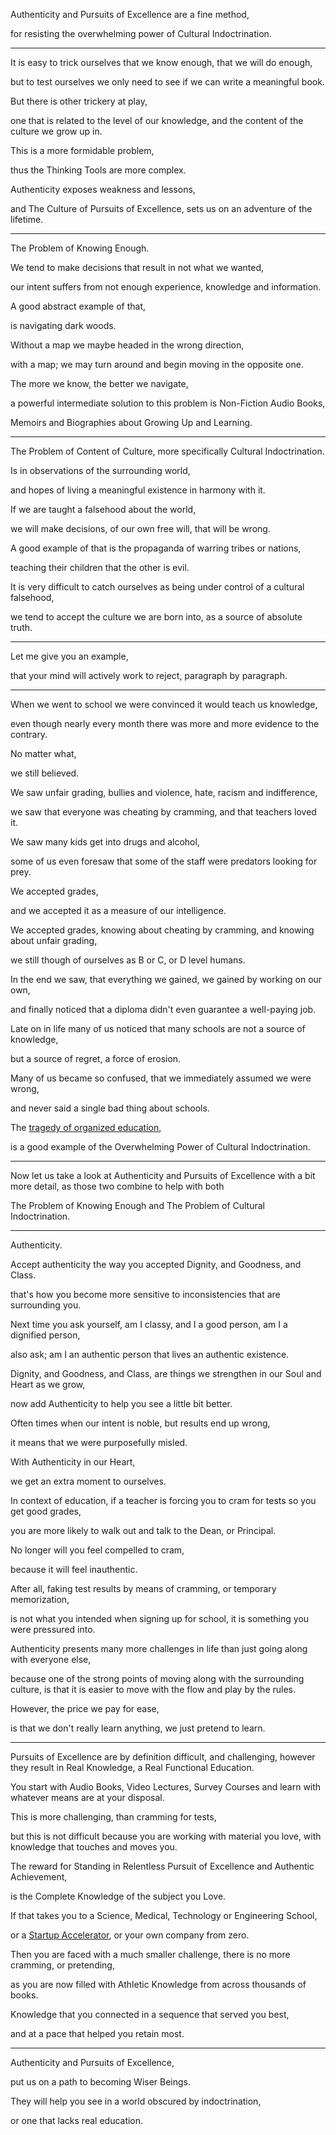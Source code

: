 Authenticity and Pursuits of Excellence are a fine method,

for resisting the overwhelming power of Cultural Indoctrination.

---

It is easy to trick ourselves that we know enough, that we will do enough,

but to test ourselves we only need to see if we can write a meaningful book.

But there is other trickery at play,

one that is related to the level of our knowledge, and the content of the culture we grow up in.

This is a more formidable problem,

thus the Thinking Tools are more complex.

Authenticity exposes weakness and lessons,

and The Culture of Pursuits of Excellence, sets us on an adventure of the lifetime.

---

The Problem of Knowing Enough.

We tend to make decisions that result in not what we wanted,

our intent suffers from not enough experience, knowledge and information.

A good abstract example of that,

is navigating dark woods.

Without a map we maybe headed in the wrong direction,

with a map; we may turn around and begin moving in the opposite one.

The more we know, the better we navigate,

a powerful intermediate solution to this problem is Non-Fiction Audio Books,

Memoirs and Biographies about Growing Up and Learning.

---

The Problem of Content of Culture, more specifically Cultural Indoctrination.

Is in observations of the surrounding world,

and hopes of living a meaningful existence in harmony with it.

If we are taught a falsehood about the world,

we will make decisions, of our own free will, that will be wrong.

A good example of that is the propaganda of warring tribes or nations,

teaching their children that the other is evil.

It is very difficult to catch ourselves as being under control of a cultural falsehood,

we tend to accept the culture we are born into, as a source of absolute truth.

---

Let me give you an example,

that your mind will actively work to reject, paragraph by paragraph.

---

When we went to school we were convinced it would teach us knowledge,

even though nearly every month there was more and more evidence to the contrary.

No matter what,

we still believed.

We saw unfair grading, bullies and violence, hate, racism and indifference,

we saw that everyone was cheating by cramming, and that teachers loved it.

We saw many kids get into drugs and alcohol,

some of us even foresaw that some of the staff were predators looking for prey.

We accepted grades,

and we accepted it as a measure of our intelligence.

We accepted grades, knowing about cheating by cramming, and knowing about unfair grading,

we still though of ourselves as B or C, or D level humans.

In the end we saw, that everything we gained, we gained by working on our own,

and finally noticed that a diploma didn't even guarantee a well-paying job.

Late on in life many of us noticed that many schools are not a source of knowledge,

but a source of regret, a force of erosion.

Many of us became so confused, that we immediately assumed we were wrong,

and never said a single bad thing about schools.

The [tragedy of organized education](https://www.youtube.com/watch?v=mCbdS4hSa0s),

is a good example of the Overwhelming Power of Cultural Indoctrination.

---

Now let us take a look at Authenticity and Pursuits of Excellence with a bit more detail, as those two combine to help with both

The Problem of Knowing Enough and The Problem of Cultural Indoctrination.

---

Authenticity.

Accept authenticity the way you accepted Dignity, and Goodness, and Class.

that's how you become more sensitive to inconsistencies that are surrounding you.

Next time you ask yourself, am I classy, and I a good person, am I a dignified person,

also ask; am I an authentic person that lives an authentic existence.

Dignity, and Goodness, and Class, are things we strengthen in our Soul and Heart as we grow,

now add Authenticity to help you see a little bit better.

Often times when our intent is noble, but results end up wrong,

it means that we were purposefully misled.

With Authenticity in our Heart,

we get an extra moment to ourselves.

In context of education, if a teacher is forcing you to cram for tests so you get good grades,

you are more likely to walk out and talk to the Dean, or Principal.

No longer will you feel compelled to cram,

because it will feel inauthentic.

After all, faking test results by means of cramming, or temporary memorization,

is not what you intended when signing up for school, it is something you were pressured into.

Authenticity presents many more challenges in life than just going along with everyone else,

because one of the strong points of moving along with the surrounding culture, is that it is easier to move with the flow and play by the rules.

However, the price we pay for ease,

is that we don't really learn anything, we just pretend to learn.

---

Pursuits of Excellence are by definition difficult, and challenging, however they result in Real Knowledge, a Real Functional Education.

You start with Audio Books, Video Lectures, Survey Courses and learn with whatever means are at your disposal.

This is more challenging, than cramming for tests,

but this is not difficult because you are working with material you love, with knowledge that touches and moves you.

The reward for Standing in Relentless Pursuit of Excellence and Authentic Achievement,

is the Complete Knowledge of the subject you Love.

If that takes you to a Science, Medical, Technology or Engineering School,

or a [Startup Accelerator](https://www.youtube.com/results?search_query=What+is+a+Startup+Accelerator), or your own company from zero.

Then you are faced with a much smaller challenge, there is no more cramming, or pretending,

as you are now filled with Athletic Knowledge from across thousands of books.

Knowledge that you connected in a sequence that served you best,

and at a pace that helped you retain most.

---

Authenticity and Pursuits of Excellence,

put us on a path to becoming Wiser Beings.

They will help you see in a world obscured by indoctrination,

or one that lacks real education.
